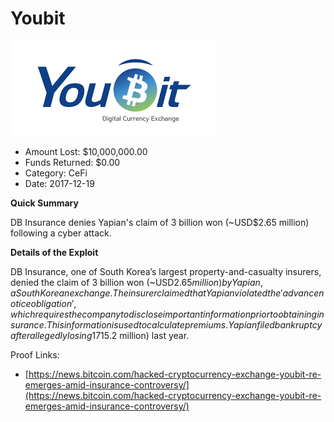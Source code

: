 # Youbit
![Youbit](/rektimages/Youbit.png)
- Amount Lost: $10,000,000.00
- Funds Returned: $0.00
- Category: CeFi
- Date: 2017-12-19

**Quick Summary**

DB Insurance denies Yapian's claim of 3 billion won (~USD$2.65 million) following a cyber attack.

  


 **Details of the Exploit**

DB Insurance, one of South Korea’s largest property-and-casualty insurers, denied the claim of 3 billion won (~USD$2.65 million) by Yapian, a South Korean exchange. The insurer claimed that Yapian violated the 'advance notice obligation', which requires the company to disclose important information prior to obtaining insurance. This information is used to calculate premiums. Yapian filed bankruptcy after allegedly losing 17% of its assets in December of last year due to a cyber attack. The company suffered damage of 17.2 billion won (~$15.2 million) last year.


Proof Links:
- [https://news.bitcoin.com/hacked-cryptocurrency-exchange-youbit-re-emerges-amid-insurance-controversy/](https://news.bitcoin.com/hacked-cryptocurrency-exchange-youbit-re-emerges-amid-insurance-controversy/)


